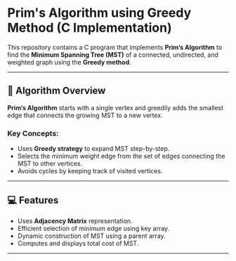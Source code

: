 # Prim's Algorithm using Greedy Method (C Implementation)

This repository contains a C program that implements **Prim’s Algorithm** to find the **Minimum Spanning Tree (MST)** of a connected, undirected, and weighted graph using the **Greedy method**.

---

## 🧠 Algorithm Overview

**Prim’s Algorithm** starts with a single vertex and greedily adds the smallest edge that connects the growing MST to a new vertex.

### Key Concepts:
- Uses **Greedy strategy** to expand MST step-by-step.
- Selects the minimum weight edge from the set of edges connecting the MST to other vertices.
- Avoids cycles by keeping track of visited vertices.

---

## 💻 Features

- Uses **Adjacency Matrix** representation.
- Efficient selection of minimum edge using key array.
- Dynamic construction of MST using a parent array.
- Computes and displays total cost of MST.

---



